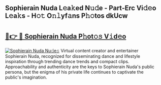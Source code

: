 ## Sophierain Nuda L𝚎a𝚔ed N𝚞𝚍e - Part-Erc Vi𝚍𝚎o L𝚎a𝚔s - H𝚘𝚝 O𝚗𝚕yf𝚊ns P𝚑𝚘tos dkUcw

# <h2><a href="http://kfewen.oniu.top/?m=Sophierain+Nuda">🔗👉 🔴 Sophierain Nuda P𝚑ot𝚘𝚜 V𝚒d𝚎o</a></h2>

[![Sophierain Nuda Nu𝚍e𝚜](https://i.imgur.com/0qMVB7G.gif)](http://kfewen.oniu.top/?m=Sophierain+Nuda)
Virtual content creator and entertainer Sophierain Nuda, recognized for disseminating dance and lifestyle inspiration through trending dance trends and compact clips. Approachability and authenticity are the keys to Sophierain Nuda's public persona, but the enigma of his private life continues to captivate the public's imagination.  
